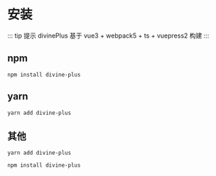 # 安装

::: tip 提示
divinePlus 基于 vue3 + webpack5 + ts + vuepress2 构建
:::

## npm

```
npm install divine-plus
```

## yarn

```
yarn add divine-plus
```

## 其他

<CodeGroup>
  <CodeGroupItem title="yarn">

```bash:no-line-numbers
yarn add divine-plus
```

  </CodeGroupItem>

  <CodeGroupItem title="npm" active>

```bash:no-line-numbers
npm install divine-plus
```

  </CodeGroupItem>
</CodeGroup>
